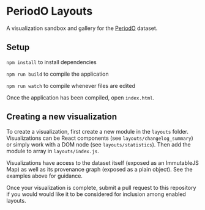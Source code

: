 # PeriodO Layouts

A visualization sandbox and gallery for the [PeriodO] dataset.

## Setup

`npm install` to install dependencies

`npm run build` to compile the application

`npm run watch` to compile whenever files are edited

Once the application has been compiled, open `index.html`.

## Creating a new visualization

To create a visualization, first create a new module in the `layouts` folder.
Visualizations can be React components (see `layouts/changelog_summary`) or
simply work with a DOM node (see `layouts/statistics`). Then add the module to
array in `layouts/index.js`.

Visualizations have access to the dataset itself (exposed as an ImmutableJS
Map) as well as its provenance graph (exposed as a plain object). See the
examples above for guidance.

Once your visualization is complete, submit a pull request to this repository
if you would would like it to be considered for inclusion among enabled
layouts.

[PeriodO]: https://perio.do/
